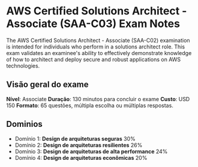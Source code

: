 # AWS Certified Solutions Architect - Associate (SAA-C03) Exam Notes
The AWS Certified Solutions Architect - Associate (SAA-C02) examination is intended for individuals who perform in a solutions architect role. This exam validates an examinee's ability to effectively demonstrate knowledge of how to architect and deploy secure and robust applications on AWS technologies.

## Visão geral do exame
**Nível**: Associate
**Duração**: 130 minutos para concluir o exame
**Custo**: USD 150
**Formato**: 65 questões, múltipla escolha ou múltiplas respostas.

## Dominios
- Domínio 1: **Design de arquiteturas seguras** 30%
- Domínio 2: **Design de arquiteturas resilientes** 26%
- Domínio 3: **Design de arquiteturas de alta performance** 24%
- Domínio 4: **Design de arquiteturas econômicas** 20%


